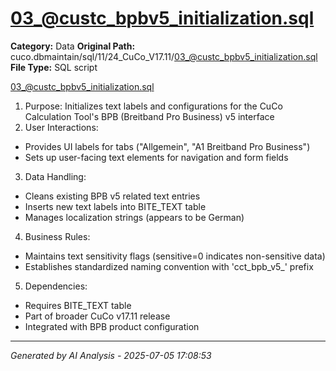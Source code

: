 # 03_@custc_bpbv5_initialization.sql

**Category:** Data
**Original Path:** cuco.dbmaintain/sql/11/24_CuCo_V17.11/03_@custc_bpbv5_initialization.sql
**File Type:** SQL script

03_@custc_bpbv5_initialization.sql
1. Purpose: Initializes text labels and configurations for the CuCo Calculation Tool's BPB (Breitband Pro Business) v5 interface
2. User Interactions:
- Provides UI labels for tabs ("Allgemein", "A1 Breitband Pro Business")
- Sets up user-facing text elements for navigation and form fields
3. Data Handling:
- Cleans existing BPB v5 related text entries
- Inserts new text labels into BITE_TEXT table
- Manages localization strings (appears to be German)
4. Business Rules:
- Maintains text sensitivity flags (sensitive=0 indicates non-sensitive data)
- Establishes standardized naming convention with 'cct_bpb_v5_' prefix
5. Dependencies:
- Requires BITE_TEXT table
- Part of broader CuCo v17.11 release
- Integrated with BPB product configuration

---
*Generated by AI Analysis - 2025-07-05 17:08:53*
